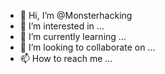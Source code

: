 - 👋 Hi, I’m @Monsterhacking
- 👀 I’m interested in ...
- 🌱 I’m currently learning ...
- 💞️ I’m looking to collaborate on ...
- 📫 How to reach me ...

<!---
Monsterhacking/Monsterhacking is a ✨ special ✨ repository because its `README.md` (this file) appears on your GitHub profile.
You can click the Preview link to take a look at your changes.
--->
